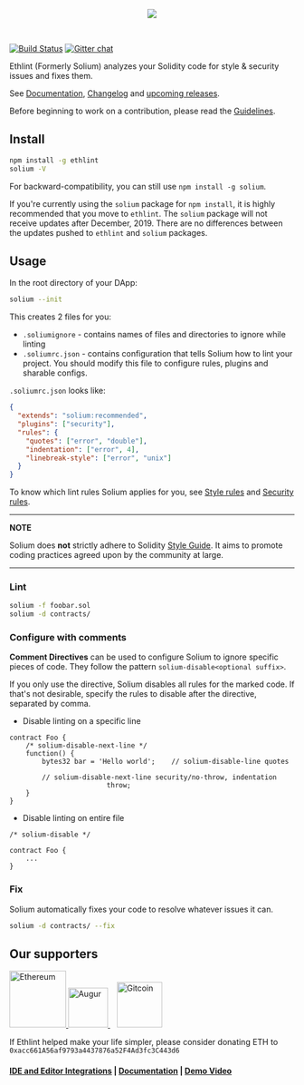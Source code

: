 <p align="center">
  <img src="./art/Solium.png">
</p>

<br />

[![Build Status](https://travis-ci.org/duaraghav8/Ethlint.svg?branch=master)](https://travis-ci.org/duaraghav8/Ethlint)
[![Gitter chat](https://badges.gitter.im/gitterHQ/gitter.svg)](https://gitter.im/Solium-linter/Lobby)

Ethlint (Formerly Solium) analyzes your Solidity code for style & security
issues and fixes them.

See [Documentation](https://ethlint.readthedocs.io/),
[Changelog](./CHANGELOG.md) and
[upcoming releases](https://github.com/duaraghav8/Ethlint/projects).

Before beginning to work on a contribution, please read the
[Guidelines](./CONTRIBUTING.md).

## Install

```bash
npm install -g ethlint
solium -V
```

For backward-compatibility, you can still use `npm install -g solium`.

If you're currently using the `solium` package for `npm install`, it is highly
recommended that you move to `ethlint`. The `solium` package will not receive
updates after December, 2019. There are no differences between the updates
pushed to `ethlint` and `solium` packages.

## Usage

In the root directory of your DApp:

```bash
solium --init
```

This creates 2 files for you:

- `.soliumignore` - contains names of files and directories to ignore while
  linting
- `.soliumrc.json` - contains configuration that tells Solium how to lint your
  project. You should modify this file to configure rules, plugins and sharable
  configs.

`.soliumrc.json` looks like:

```json
{
  "extends": "solium:recommended",
  "plugins": ["security"],
  "rules": {
    "quotes": ["error", "double"],
    "indentation": ["error", 4],
    "linebreak-style": ["error", "unix"]
  }
}
```

To know which lint rules Solium applies for you, see
[Style rules](http://ethlint.readthedocs.io/en/latest/user-guide.html#list-of-style-rules)
and
[Security rules](https://www.npmjs.com/package/solium-plugin-security#list-of-rules).

---

**NOTE**

Solium does **not** strictly adhere to Solidity
[Style Guide](http://solidity.readthedocs.io/en/latest/style-guide.html). It
aims to promote coding practices agreed upon by the community at large.

---

### Lint

```bash
solium -f foobar.sol
solium -d contracts/
```

### Configure with comments

**Comment Directives** can be used to configure Solium to ignore specific pieces
of code. They follow the pattern `solium-disable<optional suffix>`.

If you only use the directive, Solium disables all rules for the marked code. If
that's not desirable, specify the rules to disable after the directive,
separated by comma.

- Disable linting on a specific line

```
contract Foo {
	/* solium-disable-next-line */
	function() {
		bytes32 bar = 'Hello world';	// solium-disable-line quotes

		// solium-disable-next-line security/no-throw, indentation
						throw;
	}
}
```

- Disable linting on entire file

```
/* solium-disable */

contract Foo {
	...
}
```

### Fix

Solium automatically fixes your code to resolve whatever issues it can.

```bash
solium -d contracts/ --fix
```

## Our supporters

<p align="left">
  <a href="https://blog.ethereum.org/2018/03/07/announcing-beneficiaries-ethereum-foundation-grants/">
    <img src="./art/ethereum-logo.png" width="100" alt="Ethereum">
  </a>
  <a href="https://medium.com/@AugurProject/announcing-the-augur-bounty-program-bf11b1e1b7cf">
    <img src="./art/augur.png" width="70" alt="Augur">
  </a>
  &nbsp;&nbsp;
  <a href="https://gitcoin.co/universe?sort=None&direction=-&page=1&q=solium">
    <img src="./art/gitcoin.png" width="80" alt="Gitcoin">
  </a>
</p>

If Ethlint helped make your life simpler, please consider donating ETH to
`0xacc661A56af9793a4437876a52F4Ad3fc3C443d6`

#### [IDE and Editor Integrations](http://solium.readthedocs.io/en/latest/user-guide.html#index-9) | [Documentation](https://ethlint.readthedocs.io) | [Demo Video](https://www.youtube.com/watch?v=MlQ6fzwixpI)
